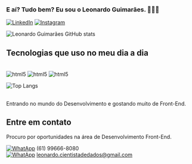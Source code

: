 ### E aí? Tudo bem? Eu sou o Leonardo Guimarães. 🙋🏻‍♂️

[![LinkedIn](https://img.shields.io/badge/LinkedIn-0077B5?style=for-the-badge&logo=linkedin&logoColor=white)](https://www.linkedin.com/in/leonardo-guimar%C3%A3es-829a79246/)
[![Instagram](https://img.shields.io/badge/Instagram-E4405F?style=for-the-badge&logo=instagram&logoColor=white)](https://www.instagram.com/leoguimaraes.oliveira/)

![Leonardo Guimarães GitHub stats](https://github-readme-stats.vercel.app/api?username=LeozinhoGuimaraes1988&show_icons=true&theme=dracula)



## Tecnologias que uso no meu dia a dia

<div style="display: inline-block"></br>
  <img align="center" alt="html5" src="https://img.shields.io/badge/HTML5-E34F26?style=for-the-badge&logo=html5&logoColor=white">
  <img align="center" alt="html5" src="https://img.shields.io/badge/CSS3-1572B6?style=for-the-badge&logo=css3&logoColor=white">
  <img align="center" alt="html5" src=https://img.shields.io/badge/JavaScript-323330?style=for-the-badge&logo=javascript&logoColor=F7DF1E)>  
</div>

<br/>

![Top Langs](https://github-readme-stats.vercel.app/api/top-langs/?username=LeozinhoGuimaraes1988&layout=compact)

<br/>
Entrando no mundo do Desenvolvimento e gostando muito de Front-End.

## Entre em contato
Procuro por oportunidades na área de Desenvolvimento Front-End.


[![WhatApp](https://img.shields.io/badge/WhatsApp-25D366?style=for-the-badge&logo=whatsapp&logoColor=white)]() (61) 99666-8080 <br/>
[![WhatApp](https://img.shields.io/badge/Gmail-D14836?style=for-the-badge&logo=gmail&logoColor=white)]() leonardo.cientistadedados@gmail.com
